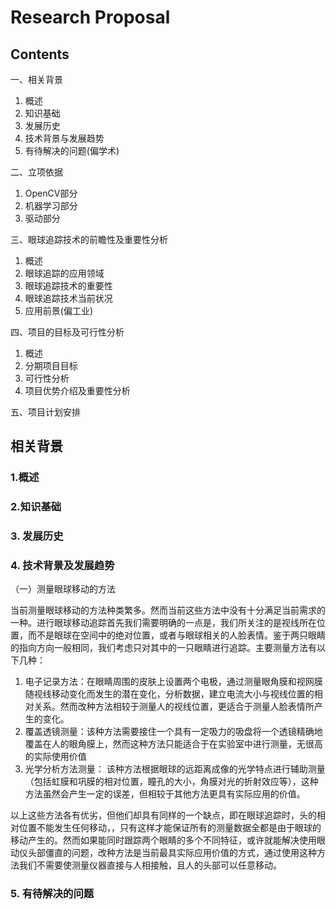 # Research Proposal

## Contents

一、相关背景
1. 概述
2. 知识基础
3. 发展历史
4. 技术背景与发展趋势
5. 有待解决的问题(偏学术)

二、立项依据
1. OpenCV部分
2. 机器学习部分
3. 驱动部分

三、眼球追踪技术的前瞻性及重要性分析
1. 概述
2. 眼球追踪的应用领域
3. 眼球追踪技术的重要性
4. 眼球追踪技术当前状况
5. 应用前景(偏工业)

四、项目的目标及可行性分析
1. 概述
2. 分期项目目标
3. 可行性分析
4. 项目优势介绍及重要性分析

五、项目计划安排

## 相关背景

### 1.概述
### 2.知识基础
### 3. 发展历史
### 4. 技术背景及发展趋势
（一）测量眼球移动的方法

当前测量眼球移动的方法种类繁多。然而当前这些方法中没有十分满足当前需求的一种。进行眼球移动追踪首先我们需要明确的一点是，我们所关注的是视线所在位置，而不是眼球在空间中的绝对位置，或者与眼球相关的人脸表情。鉴于两只眼睛的指向方向一般相同，我们考虑只对其中的一只眼睛进行追踪。主要测量方法有以下几种：
1. 电子记录方法：在眼睛周围的皮肤上设置两个电极，通过测量眼角膜和视网膜随视线移动变化而发生的潜在变化，分析数据，建立电流大小与视线位置的相对关系。然而改种方法相较于测量人的视线位置，更适合于测量人脸表情所产生的变化。
2. 覆盖透镜测量：该种方法需要接住一个具有一定吸力的吸盘将一个透镜精确地覆盖在人的眼角膜上，然而这种方法只能适合于在实验室中进行测量，无很高的实际使用价值
3. 光学分析方法测量： 该种方法根据眼球的远距离成像的光学特点进行辅助测量（包括虹膜和巩膜的相对位置，瞳孔的大小，角膜对光的折射效应等），这种方法虽然会产生一定的误差，但相较于其他方法更具有实际应用的价值。

以上这些方法各有优劣，但他们却具有同样的一个缺点，即在眼球追踪时，头的相对位置不能发生任何移动，，只有这样才能保证所有的测量数据全都是由于眼球的移动产生的。然而如果能同时跟踪两个眼睛的多个不同特征，或许就能解决使用眼动仪头部僵直的问题，改种方法是当前最具实际应用价值的方式，通过使用这种方法我们不需要使测量仪器直接与人相接触，且人的头部可以任意移动。
### 5. 有待解决的问题
